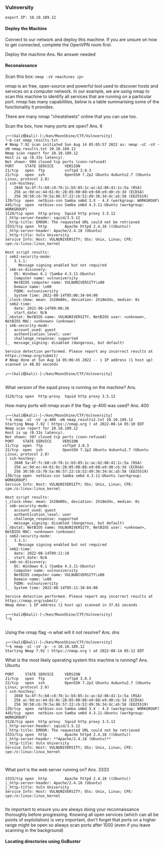 ### Vulnversity

`export IP: 10.10.189.12`

#### Deploy the Machine

Connect to our network and deploy this machine. If you are unsure on how to get connected, complete the OpenVPN room first.


Deploy the machine
Ans. No answer needed


#### Reconaissance

Scan this box: `nmap -sV <machines ip>`


nmap is an free, open-source and powerful tool used to discover hosts and services on a computer network. In our example, we are using nmap to scan this machine to identify all services that are running on a particular port. nmap has many capabilities, below is a table summarising some of the functionality it provides.

There are many nmap "cheatsheets" online that you can use too.


Scan the box, how many ports are open?
Ans. 6

```
┌──(kali㉿kali)-[~/ken/MoonShine/CTF/Vulnversity]
└─$ cat nmap_results.txt   
# Nmap 7.92 scan initiated Sun Aug 14 05:05:57 2022 as: nmap -sC -sV -oN nmap_results.txt 10.10.189.12
Nmap scan report for 10.10.189.12
Host is up (0.33s latency).
Not shown: 994 closed tcp ports (conn-refused)
PORT     STATE SERVICE     VERSION
21/tcp   open  ftp         vsftpd 3.0.3
22/tcp   open  ssh         OpenSSH 7.2p2 Ubuntu 4ubuntu2.7 (Ubuntu Linux; protocol 2.0)
| ssh-hostkey: 
|   2048 5a:4f:fc:b8:c8:76:1c:b5:85:1c:ac:b2:86:41:1c:5a (RSA)
|   256 ac:9d:ec:44:61:0c:28:85:00:88:e9:68:e9:d0:cb:3d (ECDSA)
|_  256 30:50:cb:70:5a:86:57:22:cb:52:d9:36:34:dc:a5:58 (ED25519)
139/tcp  open  netbios-ssn Samba smbd 3.X - 4.X (workgroup: WORKGROUP)
445/tcp  open  netbios-ssn Samba smbd 4.3.11-Ubuntu (workgroup: WORKGROUP)
3128/tcp open  http-proxy  Squid http proxy 3.5.12
|_http-server-header: squid/3.5.12
|_http-title: ERROR: The requested URL could not be retrieved
3333/tcp open  http        Apache httpd 2.4.18 ((Ubuntu))
|_http-server-header: Apache/2.4.18 (Ubuntu)
|_http-title: Vuln University
Service Info: Host: VULNUNIVERSITY; OSs: Unix, Linux; CPE: cpe:/o:linux:linux_kernel

Host script results:
| smb2-security-mode: 
|   3.1.1: 
|_    Message signing enabled but not required
| smb-os-discovery: 
|   OS: Windows 6.1 (Samba 4.3.11-Ubuntu)
|   Computer name: vulnuniversity
|   NetBIOS computer name: VULNUNIVERSITY\x00
|   Domain name: \x00
|   FQDN: vulnuniversity
|_  System time: 2022-08-14T05:06:34-04:00
|_clock-skew: mean: 1h20m00s, deviation: 2h18m34s, median: 0s
| smb2-time: 
|   date: 2022-08-14T09:06:36
|_  start_date: N/A
|_nbstat: NetBIOS name: VULNUNIVERSITY, NetBIOS user: <unknown>, NetBIOS MAC: <unknown> (unknown)
| smb-security-mode: 
|   account_used: guest
|   authentication_level: user
|   challenge_response: supported
|_  message_signing: disabled (dangerous, but default)

Service detection performed. Please report any incorrect results at https://nmap.org/submit/ .
# Nmap done at Sun Aug 14 05:06:45 2022 -- 1 IP address (1 host up) scanned in 48.02 seconds
                                                                                                                       
┌──(kali㉿kali)-[~/ken/MoonShine/CTF/Vulnversity]


```



What version of the squid proxy is running on the machine?
Ans. 

```
3128/tcp open  http-proxy  Squid http proxy 3.5.12

```

How many ports will nmap scan if the flag -p-400 was used?
Ans. 400

```
┌──(kali㉿kali)-[~/ken/MoonShine/CTF/Vulnversity]
└─$ nmap -sC -sV -p-400 -oN nmap_results2.txt 10.10.189.12
Starting Nmap 7.92 ( https://nmap.org ) at 2022-08-14 05:10 EDT
Nmap scan report for 10.10.189.12
Host is up (0.33s latency).
Not shown: 397 closed tcp ports (conn-refused)
PORT    STATE SERVICE     VERSION
21/tcp  open  ftp         vsftpd 3.0.3
22/tcp  open  ssh         OpenSSH 7.2p2 Ubuntu 4ubuntu2.7 (Ubuntu Linux; protocol 2.0)
| ssh-hostkey: 
|   2048 5a:4f:fc:b8:c8:76:1c:b5:85:1c:ac:b2:86:41:1c:5a (RSA)
|   256 ac:9d:ec:44:61:0c:28:85:00:88:e9:68:e9:d0:cb:3d (ECDSA)
|_  256 30:50:cb:70:5a:86:57:22:cb:52:d9:36:34:dc:a5:58 (ED25519)
139/tcp open  netbios-ssn Samba smbd 4.3.11-Ubuntu (workgroup: WORKGROUP)
Service Info: Host: VULNUNIVERSITY; OSs: Unix, Linux; CPE: cpe:/o:linux:linux_kernel

Host script results:
|_clock-skew: mean: 1h20m00s, deviation: 2h18m34s, median: 0s
| smb-security-mode: 
|   account_used: guest
|   authentication_level: user
|   challenge_response: supported
|_  message_signing: disabled (dangerous, but default)
|_nbstat: NetBIOS name: VULNUNIVERSITY, NetBIOS user: <unknown>, NetBIOS MAC: <unknown> (unknown)
| smb2-security-mode: 
|   3.1.1: 
|_    Message signing enabled but not required
| smb2-time: 
|   date: 2022-08-14T09:11:10
|_  start_date: N/A
| smb-os-discovery: 
|   OS: Windows 6.1 (Samba 4.3.11-Ubuntu)
|   Computer name: vulnuniversity
|   NetBIOS computer name: VULNUNIVERSITY\x00
|   Domain name: \x00
|   FQDN: vulnuniversity
|_  System time: 2022-08-14T05:11:10-04:00

Service detection performed. Please report any incorrect results at https://nmap.org/submit/ .
Nmap done: 1 IP address (1 host up) scanned in 37.61 seconds
                                                                                                                       
┌──(kali㉿kali)-[~/ken/MoonShine/CTF/Vulnversity]
└─$ 


```

Using the nmap flag -n what will it not resolve?
Ans. dns

```
┌──(kali㉿kali)-[~/ken/MoonShine/CTF/Vulnversity]
└─$ nmap -sC -sV -p- -n 10.10.189.12 
Starting Nmap 7.92 ( https://nmap.org ) at 2022-08-14 05:12 EDT

```

What is the most likely operating system this machine is running?
Ans. Ubuntu

```
PORT     STATE SERVICE     VERSION
21/tcp   open  ftp         vsftpd 3.0.3
22/tcp   open  ssh         OpenSSH 7.2p2 Ubuntu 4ubuntu2.7 (Ubuntu Linux; protocol 2.0)
| ssh-hostkey: 
|   2048 5a:4f:fc:b8:c8:76:1c:b5:85:1c:ac:b2:86:41:1c:5a (RSA)
|   256 ac:9d:ec:44:61:0c:28:85:00:88:e9:68:e9:d0:cb:3d (ECDSA)
|_  256 30:50:cb:70:5a:86:57:22:cb:52:d9:36:34:dc:a5:58 (ED25519)
139/tcp  open  netbios-ssn Samba smbd 3.X - 4.X (workgroup: WORKGROUP)
445/tcp  open  netbios-ssn Samba smbd 4.3.11-Ubuntu (workgroup: WORKGROUP)
3128/tcp open  http-proxy  Squid http proxy 3.5.12
|_http-server-header: squid/3.5.12
|_http-title: ERROR: The requested URL could not be retrieved
3333/tcp open  http        Apache httpd 2.4.18 ((Ubuntu))
|_http-server-header: **Apache/2.4.18 (Ubuntu)**
|_http-title: Vuln University
Service Info: Host: VULNUNIVERSITY; OSs: Unix, Linux; CPE: cpe:/o:linux:linux_kernel



```

What port is the web server running on?
Ans. 3333

```
3333/tcp open  http        Apache httpd 2.4.18 ((Ubuntu))
|_http-server-header: Apache/2.4.18 (Ubuntu)
|_http-title: Vuln University
Service Info: Host: VULNUNIVERSITY; OSs: Unix, Linux; CPE: cpe:/o:linux:linux_kernel


```


Its important to ensure you are always doing your reconnaissance thoroughly before progressing. Knowing all open services (which can all be points of exploitation) is very important, don't forget that ports on a higher range might be open so always scan ports after 1000 (even if you leave scanning in the background)


#### Locating directories using GoBuster

